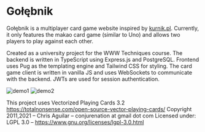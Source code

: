 # Gołębnik
Gołębnik is a multiplayer card game website inspired by [kurnik.pl](https://www.kurnik.pl/). Currently, it only features the makao card game (similar to Uno) and allows two players to play against each other.

Created as a university project for the WWW Techniques course. The backend is written in TypeScript using Express.js and PostgreSQL. Frontend uses Pug as the templating engine and Tailwind CSS for styling. The card game client is written in vanilla JS and uses WebSockets to communicate with the backend. JWTs are used for session authentication.

![demo1](https://github.com/rtsncs/golebnik/assets/22866319/cc5da77e-37bd-4f0f-a96b-c8c0c8324b04)
![demo2](https://github.com/rtsncs/golebnik/assets/22866319/154280b1-89af-4511-9941-3a3bec08cfca)

This project uses Vectorized Playing Cards 3.2
https://totalnonsense.com/open-source-vector-playing-cards/
Copyright 2011,2021 – Chris Aguilar – conjurenation at gmail dot com
Licensed under: LGPL 3.0 – https://www.gnu.org/licenses/lgpl-3.0.html
